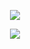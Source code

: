 <p align="center">
<img src="https://i.pinimg.com/564x/e3/04/38/e3043864a9336dbe4bbabd2f20bc2373.jpg">
   
<p align="center">
   <a href="https://github.com/kittinan/spotify-github-profile">
    <img src="https://spotify-github-profile.kittinanx.com/api/view?uid=31nxyzrdsbgsajge7q2salopfy24&cover_image=true&theme=natemoo-re&show_offline=true&background_color=530dd3&interchange=true&profanity=false&bar_color=b155e2&bar_color_cover=false"> 

